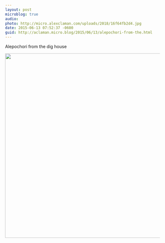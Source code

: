 ```yaml
---
layout: post
microblog: true
audio: 
photo: http://micro.alexclaman.com/uploads/2018/16f64fb2d4.jpg
date: 2015-06-13 07:52:37 -0600
guid: http://aclaman.micro.blog/2015/06/13/alepochori-from-the.html
---
```

Alepochori from the dig house

<img src="http://micro.alexclaman.com/uploads/2018/16f64fb2d4.jpg" width="600" height="600" />

